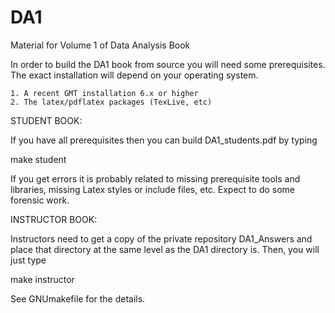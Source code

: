 # DA1
Material for Volume 1 of Data Analysis Book

In order to build the DA1 book from source you will need some prerequisites.
The exact installation will depend on your operating system.

	1. A recent GMT installation 6.x or higher
	2. The latex/pdflatex packages (TexLive, etc)

STUDENT BOOK:

If you have all prerequisites then you can build DA1_students.pdf by typing

make student

If you get errors it is probably related to missing prerequisite tools and libraries,
missing Latex styles or include files, etc.  Expect to do some forensic work.

INSTRUCTOR BOOK:

Instructors need to get a copy of the private repository DA1_Answers and
place that directory at the same level as the DA1 directory is.
Then, you will just type

make instructor

See GNUmakefile for the details.
